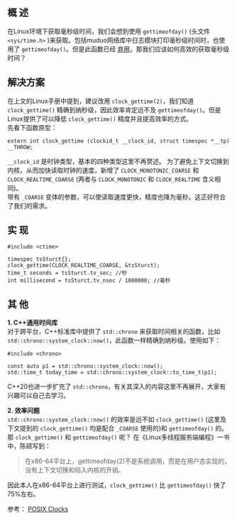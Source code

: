 ## 概 述
在Linux环境下获取毫秒级时间，我们会想到使用 `gettimeofday()` (头文件 `<sys/time.h>` )来获取。包括muduo网络库中日志模块打印毫秒级时间时，也使用了 `gettimeofday()`。但是此函数已经 [弃用](https://man7.org/linux/man-pages/man2/gettimeofday.2.html)，那我们应该如何高效的获取毫秒级时间？

## 解决方案
在上文的Linux手册中提到，建议改用 `clock_gettime(2)`，我们知道 `clock_gettime()` 精确到纳秒级，因此效率肯定远不及 `gettimeofday()`。但是Linux提供了可以降低 `clock_gettime()` 精度并且提高效率的方式。  
先看下函数原型：
```
extern int clock_gettime (clockid_t __clock_id, struct timespec *__tp) __THROW;
```
`__clock_id` 是时钟类型，基本的四种类型这里不再赘述。
为了避免上下文切换到内核，从而加快读取时钟的速度，新增了 `CLOCK_MONOTONIC_COARSE` 和 `CLOCK_REALTIME_COARSE` (两者与 `CLOCK_MONOTONIC` 和 `CLOCK_REALTIME` 含义相同)。  
带有 `_COARSE` 变体的参数，可以使读取速度更快，精度也降为毫秒。这正好符合了我们的需求。

## 实 现
```
#include <ctime>

timespec tsSturct{};
clock_gettime(CLOCK_REALTIME_COARSE, &tsSturct);
time_t seconds = tsSturct.tv_sec; //秒
int millisecond = tsSturct.tv_nsec / 1000000; //毫秒
```

## 其 他  
**1. C++通用时间库**  
对于跨平台，C++标准库中提供了 `std::chrono` 来获取时间相关的函数，比如 `std::chrono::system_clock::now()`，此函数一样精确到纳秒级。使用如下：
```
#include <chrono>

const auto p1 = std::chrono::system_clock::now();
std::time_t today_time = std::chrono::system_clock::to_time_t(p1);
```
C++20也进一步扩充了 `std::chrono`，有关其深入的内容这里不再展开，大家有兴趣可以自己去学习。

**2. 效率问题**  
`std::chrono::system_clock::now()` 的效率是远不如 `clock_gettime()` (这里及下文提到的 `clock_gettime()` 均是配合 `_COARSE` 使用的)和 `gettimeofday()` 的。那 `clock_gettime()` 和 `gettimeofday()` 呢？
在《Linux多线程服务端编程》一书中，陈硕写到：
> 在x86-64平台上，gettimeofday(2)不是系统调用，而是在用户态实现的，没有上下文切换和陷入内核的开销。

因此本人在x86-64平台上进行测试，`clock_gettime()` 比 `gettimeofday()` 快了75%左右。

参考：
[POSIX Clocks](https://access.redhat.com/documentation/en-us/red_hat_enterprise_linux_for_real_time/7/html/reference_guide/sect-posix_clocks#CLOCK_MONOTONIC_COARSE_and_CLOCK_REALTIME_COARSE)